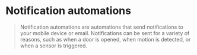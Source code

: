 ---
---

# Notification automations

>Notification automations are automations that send notifications to your mobile device or email. Notifications can be sent for a variety of reasons, such as when a door is opened, when motion is detected, or when a sensor is triggered.
